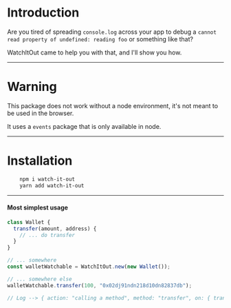 # Introduction

Are you tired of spreading `console.log` across your app to debug a `cannot read property of undefined: reading foo` or something like that?

WatchItOut came to help you with that, and I'll show you how.

---

# Warning

This package does not work without a node environment, it's not meant to be used in the browser.

It uses a `events` package that is only available in node.

---

# Installation

```bash
    npm i watch-it-out
    yarn add watch-it-out
```

---

#### Most simplest usage

```js
class Wallet {
  transfer(amount, address) {
    // ... do transfer
  }
}

// ... somewhere
const walletWatchable = WatchItOut.new(new Wallet());

// ... somewhere else
walletWatchable.transfer(100, "0x02dj91ndn218d10dn82837db");

// Log --> { action: "calling a method", method: "transfer", on: { transfer: [Function tranfer],with: [100, "0x02dj91ndn218d10dn82837db"] },
```
